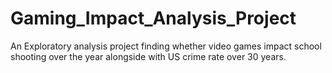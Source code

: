 # Gaming_Impact_Analysis_Project
An Exploratory analysis project finding whether video games impact school shooting over the year alongside with US crime rate over 30 years.
